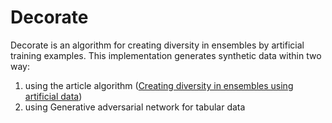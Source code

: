 # Decorate
Decorate is an algorithm for creating diversity in ensembles by artificial training examples. 
This implementation generates synthetic data within two way:  
  1. using the article algorithm ([Creating diversity in ensembles using artificial data](http://citeseerx.ist.psu.edu/viewdoc/download;jsessionid=285B115B7E53FB0290A24DCF301A36FE?doi=10.1.1.10.6265&rep=rep1&type=pdf))
  2. using Generative adversarial network for tabular data
